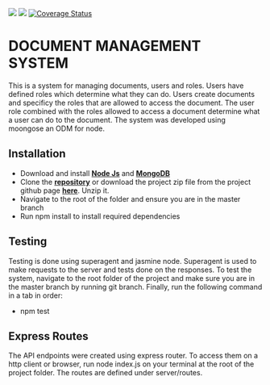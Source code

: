 <a href="https://codeclimate.com/github/andela-jkithome/docsys"><img src="https://codeclimate.com/github/andela-jkithome/docsys/badges/gpa.svg" /></a> <a href="https://codeclimate.com/github/andela-jkithome/docsys/coverage"><img src="https://codeclimate.com/github/andela-jkithome/docsys/badges/coverage.svg" /></a> <a href='https://coveralls.io/github/andela-jkithome/docsys-fs?branch=master'><img src='https://coveralls.io/repos/github/andela-jkithome/docsys-fs/badge.svg?branch=master' alt='Coverage Status' /></a>
# DOCUMENT MANAGEMENT SYSTEM
This is a system for managing documents, users and roles. Users have defined roles which determine what they can do. Users create documents and specificy the roles that are allowed to access the document. The user role combined with the roles allowed to access a document determine what a user can do to the document. The system was developed using moongose an ODM for node.

## Installation
  - Download and install [**Node Js**](https://nodejs.org/en/download/) and [**MongoDB**](https://www.mongodb.org/downloads#production)
  - Clone the [**repository**](https://github.com/andela-jkithome/docsys.git) or download the project zip file from the project github page [**here**](https://github.com/andela-jkithome/docsys). Unzip it.
  - Navigate to the root of the folder and ensure you are in the master branch
  - Run npm install to install required dependencies

## Testing
Testing is done using superagent and jasmine node. Superagent is used to make requests to the server and tests done on the responses. To test the system, navigate to the root folder of the project and make sure you are in the master branch by running git branch. Finally, run the following command in a tab in order:

  - npm test

## Express Routes
The API endpoints were created using express router. To access them on a http client or browser, run node index.js on your terminal at the root of the project folder. The routes are defined under server/routes.